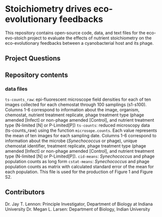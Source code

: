 # Stoichiometry drives eco-evolutionary feedbacks
This repository contains open-source code, data, and text files for the eco-evo-stoich project to evaluate the effects of nutrient stoichiometry on the eco-evolutionary feedbacks between a cyanobacterial host and its phage.

## Project Questions

## Repository contents
### data files
`ts-counts_raw`: epi-fluorescent microscope field densities for each of ten images collected for each chemostat through 100 samplings (s1-s100). Columns 1-6 correspond to information about the image, organism, chemostat, nutrient treatment replicate, phage treatment type (phage amended [Infect] or non-phage amended [Control], and nutrient treatment type (N-limited [N] or P-Limited[P])
`ts-counts`: reduced microscopy data (ts-counts_raw) using the function `microsope.counts`. Each value represents the mean of ten images for each sampling date. Columns 1-6 correspond to information about the microbe (*Synechococcus* or phage), unique chemostat identifier, treatment replicate, phage treatment type (phage amended [Infect] or non-phage amended [Control], and nutrient treatment type (N-limited [N] or P-Limited[P]). 
`cid-means`: *Synechococcus* and phage population counts as long form
`cstat-means`: *Synechococcus* and phage population counts as matrix with calculated standard error of the mean for each population. This file is used for the production of Figure 1 and Figure S2.

## Contributors
Dr. Jay T. Lennon: Principle Investigator, Department of Biology at Indiana University
Dr. Megan L. Larsen: Department of Biology, Indian University
